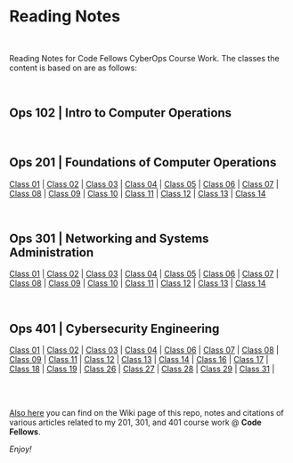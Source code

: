 # Reading Notes

<br>

Reading Notes for Code Fellows CyberOps Course Work.
The classes the content is based on are as follows:

<br>

## Ops 102 | Intro to Computer Operations
<br>

## Ops 201 | Foundations of Computer Operations
[Class 01](https://github.com/billkach/reading-notes/wiki/Ops-201---Class-01) | [Class 02](https://github.com/billkach/reading-notes/wiki/Ops-201---Class-02) | 
[Class 03](https://github.com/billkach/reading-notes/wiki/Ops-201---Class-03) | [Class 04](https://github.com/billkach/reading-notes/wiki/Ops-201---Class-04) | 
[Class 05](https://github.com/billkach/reading-notes/wiki/Ops-201---Class-05) | [Class 06](https://github.com/billkach/reading-notes/wiki/Ops-201---Class-06) | 
[Class 07](https://github.com/billkach/reading-notes/wiki/Ops-201---Class-07) | [Class 08](https://github.com/billkach/reading-notes/wiki/Ops-201---Class-08) | 
[Class 09](https://github.com/billkach/reading-notes/wiki/Ops-201---Class-09) | [Class 10](https://github.com/billkach/reading-notes/wiki/Ops-201---Class-10) |
[Class 11](https://github.com/billkach/reading-notes/wiki/Ops-201---Class-11) | [Class 12](https://github.com/billkach/reading-notes/wiki/Ops-201---Class-12) | 
[Class 13](https://github.com/billkach/reading-notes/wiki/Ops-201---Class-13) | [Class 14](https://github.com/billkach/reading-notes/wiki/Ops-201---Class-14)

<br>

## Ops 301 | Networking and Systems Administration
[Class 01](https://github.com/billkach/reading-notes/wiki/Ops-301---Class-01) | [Class 02](https://github.com/billkach/reading-notes/wiki/Ops-301---Class-02) | 
[Class 03](https://github.com/billkach/reading-notes/wiki/Ops-301---Class-03) | [Class 04](https://github.com/billkach/reading-notes/wiki/Ops-301---Class-04) | 
[Class 05](https://github.com/billkach/reading-notes/wiki/Ops-301---Class-05) | [Class 06](https://github.com/billkach/reading-notes/wiki/Ops-301---Class-06) | 
[Class 07](https://github.com/billkach/reading-notes/wiki/Ops-301---Class-07) | [Class 08](https://github.com/billkach/reading-notes/wiki/Ops-301---Class-08) | 
[Class 09](https://github.com/billkach/reading-notes/wiki/Ops-301---Class-09) | [Class 10](https://github.com/billkach/reading-notes/wiki/Ops-301---Class-10) | 
[Class 11](https://github.com/billkach/reading-notes/wiki/Ops-301---Class-11) | [Class 12](https://github.com/billkach/reading-notes/wiki/Ops-301---Class-12) | 
[Class 13](https://github.com/billkach/reading-notes/wiki/Ops-301---Class-13) | [Class 14](https://github.com/billkach/reading-notes/wiki/Ops-301---Class-14)

<br>

## Ops 401 | Cybersecurity Engineering
[Class 01](https://github.com/billkach/reading-notes/wiki/Ops-401-Class-01) | [Class 02](https://github.com/billkach/reading-notes/wiki/Ops-401-Class-02) |
[Class 03](https://github.com/billkach/reading-notes/wiki/Ops-401-Class-03) | [Class 04](https://github.com/billkach/reading-notes/wiki/Ops-401-Class-04) |
[Class 06](https://github.com/billkach/reading-notes/wiki/Ops-401-Class-06) | [Class 07](https://github.com/billkach/reading-notes/wiki/Ops-401-Class-07) |
[Class 08](https://github.com/billkach/reading-notes/wiki/Ops-401-Class-08) | [Class 09](https://github.com/billkach/reading-notes/wiki/Ops-401-Class-09) |
[Class 11](https://github.com/billkach/reading-notes/wiki/Ops-401-Class-11) | [Class 12](https://github.com/billkach/reading-notes/wiki/Ops-401-Class-12) |
[Class 13](https://github.com/billkach/reading-notes/wiki/Ops-401-Class-13) | [Class 14](https://github.com/billkach/reading-notes/wiki/Ops-401-Class-14) |
[Class 16](https://github.com/billkach/reading-notes/wiki/Ops-401-Class-16) | [Class 17](https://github.com/billkach/reading-notes/wiki/Ops-401-Class-17) |
[Class 18](https://github.com/billkach/reading-notes/wiki/Ops-401-Class-18) | [Class 19](https://github.com/billkach/reading-notes/wiki/Ops-401-Class-19) |
[Class 26](https://github.com/billkach/reading-notes/wiki/Ops-401-Class-26) | [Class 27](https://github.com/billkach/reading-notes/wiki/Ops-401-Class-27) |
[Class 28](https://github.com/billkach/reading-notes/wiki/Ops-401-Class-28) | [Class 29](https://github.com/billkach/reading-notes/wiki/Ops-401-Class-29) |
[Class 31](https://github.com/billkach/reading-notes/wiki/Ops-401-Class-31) |


<br>
<br>


[Also here](https://github.com/billkach/reading-notes/wiki) you can find on the Wiki page of this repo, notes and citations of various articles related to my 201, 301, and 401 course work @ **Code Fellows**.

_Enjoy!_
